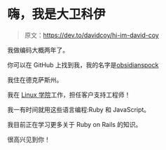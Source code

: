# 嗨，我是大卫科伊

> 原文：<https://dev.to/davidcoy/hi-im-david-coy>

我做编码大概两年了。

你可以在 GitHub 上找到我，我的名字是[obsidianspock](https://github.com/obsidianspork)

我住在德克萨斯州。

我在 [Linux 学院](https://linuxacademy.com)工作，担任客户支持工程师！

我一有时间就用这些语言编程:Ruby 和 JavaScript。

我目前正在学习更多关于 Ruby on Rails 的知识。

很高兴见到你！